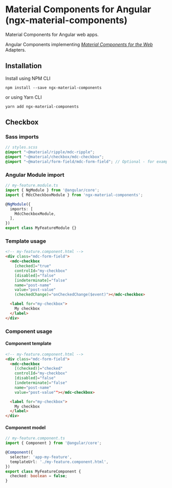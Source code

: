# Material Components for Angular (ngx-material-components)

Material Components for Angular web apps.

Angular Components implementing [*Material Components for the Web*](https://material.io/develop/web) Adapters.

## Installation

Install using NPM CLI
```
npm install --save ngx-material-components
```

or using Yarn CLI
```
yarn add ngx-material-components
```

## Checkbox

### Sass imports
```scss
// styles.scss
@import "~@material/ripple/mdc-ripple";
@import "~@material/checkbox/mdc-checkbox";
@import "~@material/form-field/mdc-form-field"; // Optional - for example below
```

### Angular Module import

```typescript
// my-feature.module.ts
import { NgModule } from '@angular/core';
import { MdcCheckboxModule } from 'ngx-material-components';

@NgModule({
  imports: [
    MdcCheckboxModule,
  ],
})
export class MyFeatureModule {}
```

### Template usage

```html
<!-- my-feature.component.html -->
<div class="mdc-form-field">
  <mdc-checkbox
    [checked]="true"
    controlId="my-checkbox"
    [disabled]="false"
    [indeterminate]="false"
    name="post-name"
    value="post-value"
    (checkedChange)="onCheckedChange($event)"></mdc-checkbox>

  <label for="my-checkbox">
    My checkbox
  </label>
</div>
```

### Component usage

#### Component template

```html
<!-- my-feature.component.html -->
<div class="mdc-form-field">
  <mdc-checkbox
    [(checked)]="checked"
    controlId="my-checkbox"
    [disabled]="false"
    [indeterminate]="false"
    name="post-name"
    value="post-value""></mdc-checkbox>

  <label for="my-checkbox">
    My checkbox
  </label>
</div>

```

#### Component model

```typescript
// my-feature.component.ts
import { Component } from '@angular/core';

@Component({
  selector: 'app-my-feature',
  templateUrl: './my-feature.component.html',
})
export class MyFeatureComponent {
  checked: boolean = false;
}
```
